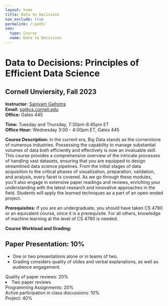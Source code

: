 ```yaml
---
layout: home
title: Data to Decisions
nav_exclude: true
permalink: /:path/
seo:
  type: Course
  name: Data to Decisions
---
```


# Data to Decisions: Principles of Efficient Data Science

## Cornell Unviersity, Fall 2023

<b>Instructor:</b> <a href="https://sainyamgalhotra.com">Sainyam Galhotra</a> <br>
<b>Email:</b> sg@cs.cornell.edu<br>
<b>Office:</b> Gates 445<br>

<b>Time:</b> Tuesday and Thursday, 7:30pm-8:45pm ET <br>
<b>Office Hour:</b> Wednesday 3:00 - 4:00pm ET, Gates 445<br>

<b>Course Description:</b> 
In the current era, Big Data stands as the cornerstone of numerous industries. Possessing the capability to manage substantial volumes of data both efficiently and effectively is now an invaluable skill. This course provides a comprehensive overview of the intricate processes of handling vast datasets, ensuring that you are equipped to design streamlined data science pipelines. From the initial stages of data acquisition to the critical phases of visualization, preparation, validation, and analysis, every facet is covered. As we go through these modules, you'll also engage in extensive paper readings and reviews, enriching your understanding with the latest research and innovative approaches in the field. Students will apply the learned techniques as a part of an open-ended project.


<b>Prerequisites:</b> If you are an undergraduate, you should have taken CS 4780 or an equivalent course, since it is a prerequisite. For all others, knowledge of machine learning at the level of CS 4780 is needed. 

<b>Course Workload and Grading:</b> <br>
## Paper Presentation: 10%
<ul>
<li>One or two presentations alone or in teams of two.</li>
<li>Grading considers quality of slides and verbal explanations, as well as audience engagement.</li>
</ul>
Quality of paper reviews: 20%<br>
<li>Two paper reviews</li>
Programming Assignments: 20%<br>
Active participation in class discussions: 10%<br>
Project: 40%

